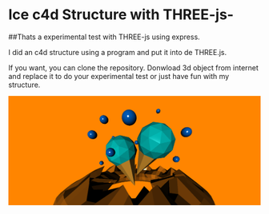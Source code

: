 # Ice c4d Structure with THREE-js-

##Thats a experimental test with THREE-js using express.

I did an c4d structure using a program and put it into de THREE.js.

If you want, you can clone the repository. Donwload 3d object from internet and replace it to do your experimental test or just have fun with my structure.


![ice structure](https://github.com/rafael300/Ice-c4d-Structure-w-THREE-js-/blob/master/icestructure.png)
